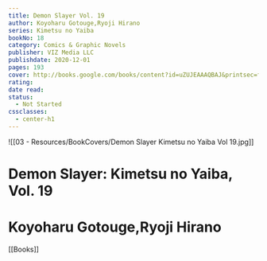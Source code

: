```yaml
---
title: Demon Slayer Vol. 19
author: Koyoharu Gotouge,Ryoji Hirano
series: Kimetsu no Yaiba
bookNo: 18
category: Comics & Graphic Novels
publisher: VIZ Media LLC
publishdate: 2020-12-01
pages: 193
cover: http://books.google.com/books/content?id=uZUJEAAAQBAJ&printsec=frontcover&img=1&zoom=1&source=gbs_api
rating: 
date read: 
status:
  - Not Started
cssclasses:
  - center-h1
---
```

![[03 - Resources/BookCovers/Demon Slayer Kimetsu no Yaiba Vol 19.jpg]]
# Demon Slayer: Kimetsu no Yaiba, Vol. 19
# Koyoharu Gotouge,Ryoji Hirano







[[Books]]